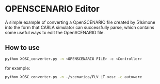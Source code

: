 <!--
 * @Author: Yunwei Li 1084087910@qq.com
 * @Date: 2023-04-07 19:50:11
 * @LastEditors: Yunwei Li 1084087910@qq.com
 * @LastEditTime: 2023-04-07 20:00:43
 * @FilePath: /scripts/README.md
 * @Description: 
 * 
 * Copyright (c) 2023 by Tsinghua University, All Rights Reserved. 
-->
# OPENSCENARIO Editor
A simple example of converting a OpenSCENARIO file created by 51simone into the form that CARLA simulator can successfully parse, which contains some useful ways to edit the OpenSCENARIO file.

## How to use

```bash
python XOSC_converter.py -n <OPENSCENARIO FILE> -c <Controller>
```

for example:
```bash
python XOSC_converter.py -n ./scenarios/FLV_LT.xosc -c autoware
```
